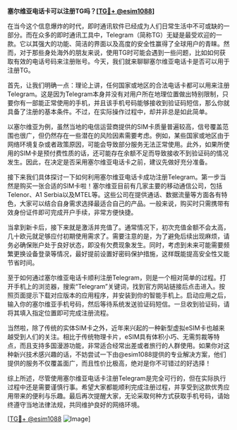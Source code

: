 **塞尔维亚电话卡可以注册TG吗？[[TG💪+ @esim1088](https://t.me/s/esim1088)]**

在当今这个信息爆炸的时代，即时通讯软件已经成为人们日常生活中不可或缺的一部分。而在众多的即时通讯工具中，Telegram（简称TG）无疑是最受欢迎的一款。它以其强大的功能、简洁的界面以及高度的安全性赢得了全球用户的青睐。然而，对于那些身处海外的朋友来说，使用TG时可能会遇到一些问题，比如如何获取有效的电话号码来注册账号。今天，我们就来聊聊塞尔维亚电话卡是否可以用于注册TG。

首先，让我们明确一点：理论上讲，任何国家或地区的合法电话卡都可以用来注册Telegram。这是因为Telegram本身并没有对用户所在地理位置做出特别限制，只要你有一部能正常使用的手机，并且该手机号码能够接收到验证码短信，那么你就具备了注册的基本条件。不过，在实际操作过程中，却并非总是如此简单。

以塞尔维亚为例，虽然当地的电信运营商提供的SIM卡质量普遍较高，信号覆盖范围也很广，但仍然存在一些潜在的风险因素需要考虑。例如，某些国家或地区由于网络环境复杂或者政策原因，可能会导致部分服务无法正常使用。此外，如果所使用的SIM卡是预付费性质的话，还可能存在余额不足而导致接收不到验证码的情况发生。因此，在决定是否采用塞尔维亚电话卡之前，建议先做好充分准备。

接下来我们具体探讨一下如何利用塞尔维亚电话卡成功注册Telegram。第一步当然是购买一张合适的SIM卡啦！塞尔维亚目前有几家主要的移动通信公司，包括Telenor、A1 Serbia以及MTEL等。这些公司在提供通话、数据流量等方面各有特色，大家可以结合自身需求选择最适合自己的产品。一般来说，购买时只需携带有效身份证件即可完成开户手续，非常方便快捷。

当拿到新卡后，接下来就是激活并充值了。通常情况下，初次充值金额不会太高，几十欧元就足够应付初期使用需求了。需要注意的是，为了避免后续出现麻烦，请务必确保账户处于良好状态，即没有欠费现象发生。同时，考虑到未来可能需要频繁更换设备登录等情况，最好提前设置好密码保护措施，这样既能提高安全性又能节省时间。

至于如何通过塞尔维亚电话卡顺利注册Telegram，则是一个相对简单的过程。打开手机上的浏览器，搜索“Telegram”关键词，找到官方网站链接后点击进入。按照页面提示下载对应版本的应用程序，并安装到你的智能手机上。启动应用之后，输入你的塞尔维亚手机号码，然后等待系统发送验证码短信。一旦收到验证码，请将其填入指定位置即可完成注册流程。

当然啦，除了传统的实体SIM卡之外，近年来兴起的一种新型虚拟eSIM卡也越来越受到人们的关注。相比于传统物理卡片，eSIM具有体积小巧、无需剪裁等特点，而且支持多国漫游功能，非常适合经常出差或者旅行的人群使用。如果你对这种新兴技术感兴趣的话，不妨尝试一下由@esim1088提供的专业解决方案，他们提供的服务不仅覆盖面广，而且性价比极高，绝对是你不可错过的好选择！

综上所述，尽管使用塞尔维亚电话卡注册Telegram是完全可行的，但在实际执行过程中还是需要谨慎行事。希望大家都能顺利完成注册过程，并享受到这款优秀应用带来的便利与乐趣。最后再次提醒大家，无论采取何种方式获取手机号码，请始终遵守当地法律法规，共同维护良好的网络环境。

[[TG💪+ @esim1088](https://t.me/s/esim1088) ![Image](https://i.postimg.cc/4NQfJmqS/Snipaste-2025-05-13-00-14-12.png)]